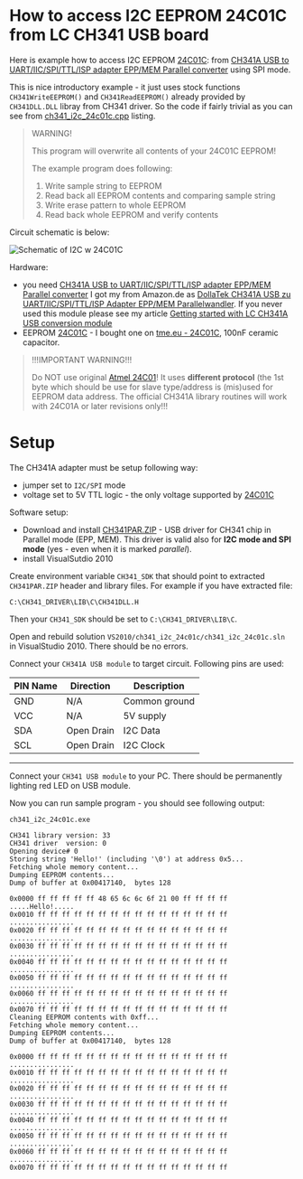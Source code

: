 # How to access I2C EEPROM 24C01C from LC CH341 USB board

Here is example how to access I2C EEPROM [24C01C]:
from [CH341A USB to UART/IIC/SPI/TTL/ISP adapter EPP/MEM Parallel converter]
using SPI mode.

This is nice introductory example - it just uses
stock functions `CH341WriteEEPROM()` and `CH341ReadEEPROM()` already provided by `CH341DLL.DLL` libray
from CH341 driver. So the code if fairly trivial
as you can see from [ch341_i2c_24c01c.cpp]  listing.

> WARNING!
>
> This program will overwrite all contents of your 24C01C EEPROM!
>
> The example program does following:
> 1. Write sample string to EEPROM
> 1. Read back all EEPROM contents and comparing sample string
> 1. Write erase pattern to whole EEPROM
> 1. Read back whole EEPROM and verify contents

Circuit schematic is below:

![Schematic of I2C w 24C01C](https://github.com/hpaluch/ch341-i2c-24c01c/blob/master/ExpressPCB/ch341a-i2c-24c01c.png?raw=true)


Hardware:
* you
  need [CH341A USB to UART/IIC/SPI/TTL/ISP adapter EPP/MEM Parallel converter]
  I got my from Amazon.de as [DollaTek CH341A USB zu UART/IIC/SPI/TTL/ISP Adapter EPP/MEM Parallelwandler]. If you never used this module
  please see my article [Getting started with LC CH341A USB conversion module]
* EEPROM [24C01C] - I bought one on [tme.eu - 24C01C], 100nF ceramic capacitor.

> !!!IMPORTANT WARNING!!!
>
> Do NOT use original [Atmel 24C01]! It uses **different protocol**
> (the 1st byte which should be use for slave type/address is (mis)used
> for EEPROM data address. The official CH341A library routines
> will work with 24C01A or later revisions only!!!

# Setup

The CH341A adapter must be setup following way:
* jumper set to `I2C/SPI` mode
* voltage set to 5V TTL logic - the only voltage supported by [24C01C]

Software setup:
*  Download and install [CH341PAR.ZIP] - USB driver for CH341 chip
   in Parallel mode (EPP, MEM). This driver is valid 
   also for **I2C mode and SPI mode** (yes - even when it is marked _parallel_).
*  install VisualSutdio 2010

Create environment variable `CH341_SDK` that should point to extracted
`CH341PAR.ZIP` header and library files. For example
if you have extracted file:

```
C:\CH341_DRIVER\LIB\C\CH341DLL.H 
```
Then your `CH341_SDK` should be set to `C:\CH341_DRIVER\LIB\C`.

Open and rebuild solution `VS2010/ch341_i2c_24c01c/ch341_i2c_24c01c.sln`
in VisualStudio 2010. There should be no errors.

Connect your `CH341A USB module` to target circuit. Following pins are used:

|PIN Name|Direction|Description|
|--------|---------|-----------|
|GND|N/A|Common ground|
|VCC|N/A|5V supply|
|SDA|Open Drain| I2C Data|
|SCL|Open Drain| I2C Clock|
----


Connect your `CH341 USB module` to your PC. There should
be permanently lighting red LED on USB module.

Now you can run sample program - you should see following output:
```
ch341_i2c_24c01c.exe

CH341 library version: 33
CH341 driver  version: 0
Opening device# 0
Storing string 'Hello!' (including '\0') at address 0x5...
Fetching whole memory content...
Dumping EEPROM contents...
Dump of buffer at 0x00417140,  bytes 128

0x0000 ff ff ff ff ff 48 65 6c 6c 6f 21 00 ff ff ff ff .....Hello!.....
0x0010 ff ff ff ff ff ff ff ff ff ff ff ff ff ff ff ff ................
0x0020 ff ff ff ff ff ff ff ff ff ff ff ff ff ff ff ff ................
0x0030 ff ff ff ff ff ff ff ff ff ff ff ff ff ff ff ff ................
0x0040 ff ff ff ff ff ff ff ff ff ff ff ff ff ff ff ff ................
0x0050 ff ff ff ff ff ff ff ff ff ff ff ff ff ff ff ff ................
0x0060 ff ff ff ff ff ff ff ff ff ff ff ff ff ff ff ff ................
0x0070 ff ff ff ff ff ff ff ff ff ff ff ff ff ff ff ff
Cleaning EEPROM contents with 0xff...
Fetching whole memory content...
Dumping EEPROM contents...
Dump of buffer at 0x00417140,  bytes 128

0x0000 ff ff ff ff ff ff ff ff ff ff ff ff ff ff ff ff ................
0x0010 ff ff ff ff ff ff ff ff ff ff ff ff ff ff ff ff ................
0x0020 ff ff ff ff ff ff ff ff ff ff ff ff ff ff ff ff ................
0x0030 ff ff ff ff ff ff ff ff ff ff ff ff ff ff ff ff ................
0x0040 ff ff ff ff ff ff ff ff ff ff ff ff ff ff ff ff ................
0x0050 ff ff ff ff ff ff ff ff ff ff ff ff ff ff ff ff ................
0x0060 ff ff ff ff ff ff ff ff ff ff ff ff ff ff ff ff ................
0x0070 ff ff ff ff ff ff ff ff ff ff ff ff ff ff ff ff
```


[ch341_i2c_24c01c.cpp]: https://github.com/hpaluch/ch341-i2c-24c01c/blob/master/VS2010/ch341_i2c_24c01c/ch341_i2c_24c01c/ch341_i2c_24c01c.cpp
[Atmel 24C01]: https://dflund.se/~triad/krad/entrega/at24c01.pdf
[tme.eu - 24C01C]: https://www.tme.eu/en/details/24c01c-i_p/serial-eeprom-memories-integ-circ/microchip-technology/
[24C01C]: http://ww1.microchip.com/downloads/en/devicedoc/21201k.pdf
[CH341A USB to UART/IIC/SPI/TTL/ISP adapter EPP/MEM Parallel converter]:http://www.chinalctech.com/index.php?_m=mod_product&_a=view&p_id=1220
[DollaTek CH341A USB zu UART/IIC/SPI/TTL/ISP Adapter EPP/MEM Parallelwandler]:https://www.amazon.de/gp/product/B07DJZDRKG/
[Getting started with LC CH341A USB conversion module]:  https://github.com/hpaluch/hpaluch.github.io/wiki/Getting-started-with-LC-CH341A-USB-conversion-module
[CH341PAR.ZIP]: http://www.wch.cn/downloads/file/7.html
